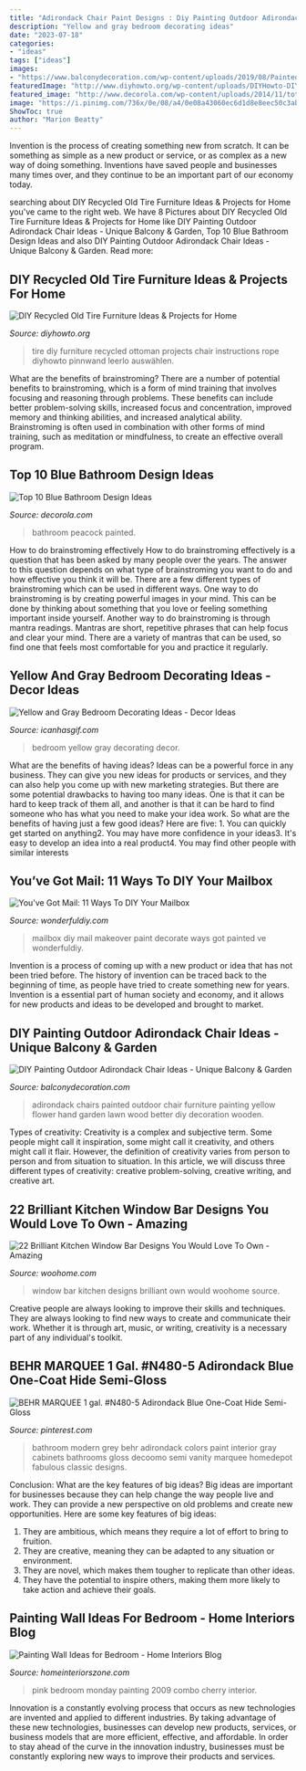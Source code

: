 ```yaml
---
title: "Adirondack Chair Paint Designs : Diy Painting Outdoor Adirondack Chair Ideas"
description: "Yellow and gray bedroom decorating ideas"
date: "2023-07-18"
categories:
- "ideas"
tags: ["ideas"]
images:
- "https://www.balconydecoration.com/wp-content/uploads/2019/08/Painted-Adirondack-Chairs-17.jpg"
featuredImage: "http://www.diyhowto.org/wp-content/uploads/DIYHowto-DIY-Old-Tire-Furniture-Ideas-Projects-17.jpg"
featured_image: "http://www.decorola.com/wp-content/uploads/2014/11/totally-blue-cute-bathroom.jpg"
image: "https://i.pinimg.com/736x/0e/08/a4/0e08a43060ec6d1d8e8eec50c3abecc5.jpg"
ShowToc: true
author: "Marion Beatty"
---
```



Invention is the process of creating something new from scratch. It can be something as simple as a new product or service, or as complex as a new way of doing something. Inventions have saved people and businesses many times over, and they continue to be an important part of our economy today.

	

		
searching about DIY Recycled Old Tire Furniture Ideas &amp; Projects for Home you've came to the right web. We have 8 Pictures about DIY Recycled Old Tire Furniture Ideas &amp; Projects for Home like DIY Painting Outdoor Adirondack Chair Ideas - Unique Balcony &amp; Garden, Top 10 Blue Bathroom Design Ideas and also DIY Painting Outdoor Adirondack Chair Ideas - Unique Balcony &amp; Garden. Read more:
		
    
## DIY Recycled Old Tire Furniture Ideas &amp; Projects For Home

<img loading=lazy src="http://www.diyhowto.org/wp-content/uploads/DIYHowto-DIY-Old-Tire-Furniture-Ideas-Projects-17.jpg" onerror="this.onerror=null;this.src='https://tse2.mm.bing.net/th?id=OIP.A_XoM99JgVcremQTFS_VQQHaQo&amp;pid=15.1';" alt="DIY Recycled Old Tire Furniture Ideas &amp; Projects for Home">

_Source: diyhowto.org_

>tire diy furniture recycled ottoman projects chair instructions rope diyhowto pinnwand leerlo auswählen. 

	

What are the benefits of brainstroming?
There are a number of potential benefits to brainstroming, which is a form of mind training that involves focusing and reasoning through problems. These benefits can include better problem-solving skills, increased focus and concentration, improved memory and thinking abilities, and increased analytical ability. Brainstroming is often used in combination with other forms of mind training, such as meditation or mindfulness, to create an effective overall program.

    
## Top 10 Blue Bathroom Design Ideas

<img loading=lazy src="http://www.decorola.com/wp-content/uploads/2014/11/totally-blue-cute-bathroom.jpg" onerror="this.onerror=null;this.src='https://tse1.mm.bing.net/th?id=OIP.ftO3jY8ZjvRp1qD3bNbO-QAAAA&amp;pid=15.1';" alt="Top 10 Blue Bathroom Design Ideas">

_Source: decorola.com_

>bathroom peacock painted. 

	

How to do brainstroming effectively
How to do brainstroming effectively is a question that has been asked by many people over the years. The answer to this question depends on what type of brainstroming you want to do and how effective you think it will be. There are a few different types of brainstroming which can be used in different ways. 
One way to do brainstroming is by creating powerful images in your mind. This can be done by thinking about something that you love or feeling something important inside yourself. Another way to do brainstroming is through mantra readings. Mantras are short, repetitive phrases that can help focus and clear your mind. There are a variety of mantras that can be used, so find one that feels most comfortable for you and practice it regularly.

    
## Yellow And Gray Bedroom Decorating Ideas - Decor Ideas

<img loading=lazy src="https://www.icanhasgif.com/wp-content/uploads/2014/10/Yellow-and-Gray-Bedroom-Decorating-Ideas.jpg" onerror="this.onerror=null;this.src='https://tse4.mm.bing.net/th?id=OIP.pZvvrO8-vcnlIuqsMJ8w3wHaFj&amp;pid=15.1';" alt="Yellow and Gray Bedroom Decorating Ideas - Decor Ideas">

_Source: icanhasgif.com_

>bedroom yellow gray decorating decor. 

	

What are the benefits of having ideas?
Ideas can be a powerful force in any business. They can give you new ideas for products or services, and they can also help you come up with new marketing strategies. But there are some potential drawbacks to having too many ideas. One is that it can be hard to keep track of them all, and another is that it can be hard to find someone who has what you need to make your idea work. So what are the benefits of having just a few good ideas? Here are five: 1. You can quickly get started on anything2. You may have more confidence in your ideas3. It's easy to develop an idea into a real product4. You may find other people with similar interests
    
## You’ve Got Mail: 11 Ways To DIY Your Mailbox

<img loading=lazy src="http://cdn.wonderfuldiy.com/wp-content/uploads/2017/02/Painted-mailbox-677x1024.jpeg" onerror="this.onerror=null;this.src='https://tse4.mm.bing.net/th?id=OIP.NjVo7iFKaBZfteMs0I4lyAHaLM&amp;pid=15.1';" alt="You’ve Got Mail: 11 Ways To DIY Your Mailbox">

_Source: wonderfuldiy.com_

>mailbox diy mail makeover paint decorate ways got painted ve wonderfuldiy. 

	

Invention is a process of coming up with a new product or idea that has not been tried before. The history of invention can be traced back to the beginning of time, as people have tried to create something new for years. Invention is a essential part of human society and economy, and it allows for new products and ideas to be developed and brought to market.

    
## DIY Painting Outdoor Adirondack Chair Ideas - Unique Balcony &amp; Garden

<img loading=lazy src="https://www.balconydecoration.com/wp-content/uploads/2019/08/Painted-Adirondack-Chairs-17.jpg" onerror="this.onerror=null;this.src='https://tse4.mm.bing.net/th?id=OIP.7JnnHQY9BjWu3vHjFzPjcAHaJ5&amp;pid=15.1';" alt="DIY Painting Outdoor Adirondack Chair Ideas - Unique Balcony &amp; Garden">

_Source: balconydecoration.com_

>adirondack chairs painted outdoor chair furniture painting yellow flower hand garden lawn wood better diy decoration wooden. 

	

Types of creativity:
Creativity is a complex and subjective term. Some people might call it inspiration, some might call it creativity, and others might call it flair. However, the definition of creativity varies from person to person and from situation to situation. In this article, we will discuss three different types of creativity: creative problem-solving, creative writing, and creative art.

    
## 22 Brilliant Kitchen Window Bar Designs You Would Love To Own - Amazing

<img loading=lazy src="https://www.woohome.com/wp-content/uploads/2015/06/Window-Bar-Ideas-WooHome-19.jpg" onerror="this.onerror=null;this.src='https://tse3.mm.bing.net/th?id=OIP.QbLuBv4VdzdAHEqQMPTfbQHaE7&amp;pid=15.1';" alt="22 Brilliant Kitchen Window Bar Designs You Would Love To Own - Amazing">

_Source: woohome.com_

>window bar kitchen designs brilliant own would woohome source. 

	

Creative people are always looking to improve their skills and techniques. They are always looking to find new ways to create and communicate their work. Whether it is through art, music, or writing, creativity is a necessary part of any individual's toolkit.

    
## BEHR MARQUEE 1 Gal. #N480-5 Adirondack Blue One-Coat Hide Semi-Gloss

<img loading=lazy src="https://i.pinimg.com/736x/0e/08/a4/0e08a43060ec6d1d8e8eec50c3abecc5.jpg" onerror="this.onerror=null;this.src='https://tse1.mm.bing.net/th?id=OIP.wSmhmBqBmjXRSAwGexGWAAHaJw&amp;pid=15.1';" alt="BEHR MARQUEE 1 gal. #N480-5 Adirondack Blue One-Coat Hide Semi-Gloss">

_Source: pinterest.com_

>bathroom modern grey behr adirondack colors paint interior gray cabinets bathrooms gloss decoomo semi vanity marquee homedepot fabulous classic designs. 

	

Conclusion: What are the key features of big ideas?
Big ideas are important for businesses because they can help change the way people live and work. They can provide a new perspective on old problems and create new opportunities. Here are some key features of big ideas: 
1. They are ambitious, which means they require a lot of effort to bring to fruition. 
2. They are creative, meaning they can be adapted to any situation or environment. 
3. They are novel, which makes them tougher to replicate than other ideas. 
4. They have the potential to inspire others, making them more likely to take action and achieve their goals.

    
## Painting Wall Ideas For Bedroom - Home Interiors Blog

<img loading=lazy src="http://www.homeinteriorszone.com/wp-content/uploads/2014/01/Cherry-pink.jpg" onerror="this.onerror=null;this.src='https://tse4.mm.bing.net/th?id=OIP.5GkhegW1LBwKEPfF9hsfIgAAAA&amp;pid=15.1';" alt="Painting Wall Ideas for Bedroom - Home Interiors Blog">

_Source: homeinteriorszone.com_

>pink bedroom monday painting 2009 combo cherry interior. 

	

Innovation is a constantly evolving process that occurs as new technologies are invented and applied to different industries. By taking advantage of these new technologies, businesses can develop new products, services, or business models that are more efficient, effective, and affordable. In order to stay ahead of the curve in the innovation industry, businesses must be constantly exploring new ways to improve their products and services.

